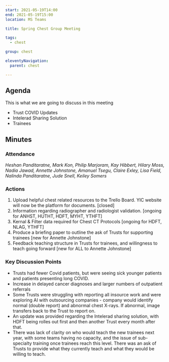 ```yaml
---
start: 2021-05-19T14:00
end: 2021-05-19T15:00
location: MS Teams

title: Spring Chest Group Meeting 

tags:
  - chest

group: chest

eleventyNavigation:
  parent: chest

---
```


## Agenda

This is what we are going to discuss in this meeting

* Trust COVID Updates
* Intelerad Sharing Solution
* Trainees


## Minutes

### Attendance
_Heshan Panditaratne, Mark Kon, Philip Marjoram, Kay Hibbert, Hilary Moss, Nadia Jawad, Annette Johnstone, Amanuel Tsegu, Claire Exley, Lisa Field, Nalinda Panditaratne, Jude Snell, Keiley Somers_
    
### Actions

1. Upload helpful chest related resources to the Trello Board. YIC website will now be the platform for documents. [closed]
2. Information regarding radiographer and radiologist validation. [ongoing for ANHST, HUTHT, HDFT, MYHT, YTHFT]
3. Kernal & Filter data required for Chest CT Protocols [ongoing for HDFT, NLAG, YTHFT]
4. Produce a briefing paper to outline the ask of Trusts for supporting trainees [new for Annette Johnstone]
5. Feedback teaching structure in Trusts for trainees, and willingness to teach going forward [new for ALL to Annette Johnstone]
    
### Key Discussion Points

* Trusts had fewer Covid patients, but were seeing sick younger patients and patients presenting long COVID.
* Increase in delayed cancer diagnoses and larger numbers of outpatient referrals
* Some Trusts were struggling with reporting all insource work and were exploring AI with outsourcing companies - company would identify normal (double report) and abnormal chest X-rays. If abnormal, image transfers back to the Trust to report on.
* An update was provided regarding the Intelerad sharing solution, with HDFT being rolles out first and then another Trust every month after that.
* There was lack of clarity on who would teach the new trainees next year, with some teams having no capacity, and the issue of sub-specialty training once trainees reach this level. There was an ask of Trusts to provide what they currently teach and what they would be willing to teach.



